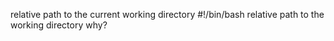 relative path to the current working directory
#!/bin/bash
relative path to the working directory
why?
